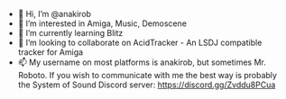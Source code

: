 - 👋 Hi, I’m @anakirob
- 👀 I’m interested in Amiga, Music, Demoscene
- 🌱 I’m currently learning Blitz
- 💞️ I’m looking to collaborate on AcidTracker - An LSDJ compatible tracker for Amiga
- 📫 My username on most platforms is anakirob, but sometimes Mr. Roboto. If you wish to communicate with me the best way is probably the System of Sound Discord server: https://discord.gg/Zvddu8PCua

<!---
anakirob/anakirob is a ✨ special ✨ repository because its `README.md` (this file) appears on your GitHub profile.
You can click the Preview link to take a look at your changes.
--->
